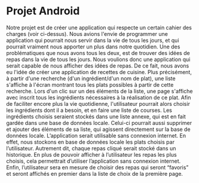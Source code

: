 Projet Android
======

Notre projet est de créer une application qui respecte un certain cahier des charges
(voir ci-dessus).
Nous avions l'envie de programmer une application qui pourrait nous servir dans la
vie de tous les jours, et qui pourrait vraiment nous apporter un plus dans notre quotidien.
Une des problématiques que nous avons tous les deux, est de trouver des idées de
repas dans la vie de tous les jours. Nous voulions donc une application qui serait capable de
nous afficher des idées de repas.
De ce fait, nous avons eu l'idée de créer une application de recettes de cuisine.
Plus précisément, à partir d'une recherche (d'un ingrédient/d'un nom de plat), une liste
s'affiche à l'écran montrant tous les plats possibles à partir de cette recherche. Lors d'un clic
sur un des éléments de la liste, une page s'affiche avec inscrit tous les ingrédients
nécessaires à la réalisation de ce plat.
Afin de faciliter encore plus la vie quotidienne, l'utilisateur pourrait alors choisir les
ingrédients dont il a besoin, et en faire une liste de courses. Les ingrédients choisis seraient
stockés dans une liste annexe, qui est en fait gardée dans une base de données locale.
Celui-ci pourrait aussi supprimer et ajouter des éléments de sa liste, qui agissent
directement sur la base de données locale.
L’application serait utilisable sans connexion internet. En effet, nous stockons en
base de données locale les plats choisis par l’utilisateur. Autrement dit, chaque repas cliqué
serait stocké dans un historique. En plus de pouvoir afficher à l’utilisateur les repas les plus
choisis, cela permettrait d’utiliser l’application sans connexion internet.
Enfin, l’utilisateur sera en mesure de choisir des repas qui seront “favoris” et seront
affichés en premier dans la liste de choix de la première page.

